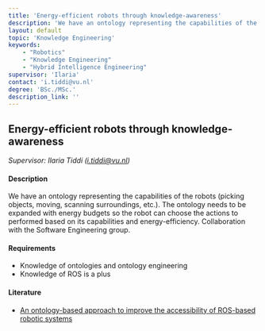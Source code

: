 ```yaml
---
title: 'Energy-efficient robots through knowledge-awareness'
description: 'We have an ontology representing the capabilities of the robots (picking objects, moving, scanning surroundings, etc.). The ontology needs to be expanded with energy budgets so the robot can choose the actions to performed based on its capabilities and energy-efficiency.'
layout: default
topic: 'Knowledge Engineering'
keywords:
    - "Robotics"
    - "Knowledge Engineering"
    - "Hybrid Intelligence Engineering"
supervisor: 'Ilaria'
contact: 'i.tiddi@vu.nl'
degree: 'BSc./MSc.'
description_link: ''
---
```


## Energy-efficient robots through knowledge-awareness
*Supervisor: Ilaria Tiddi (i.tiddi@vu.nl)*

#### Description
We have an ontology representing the capabilities of the robots (picking objects, moving, scanning surroundings, etc.). The ontology needs to be expanded with energy budgets so the robot can choose the actions to performed based on its capabilities and energy-efficiency. Collaboration with the Software Engineering group.

#### Requirements
- Knowledge of ontologies and ontology engineering
- Knowledge of ROS is a plus

#### Literature
- [An ontology-based approach to improve the accessibility of ROS-based robotic systems](https://dl.acm.org/doi/pdf/10.1145/3148011.3148014)
